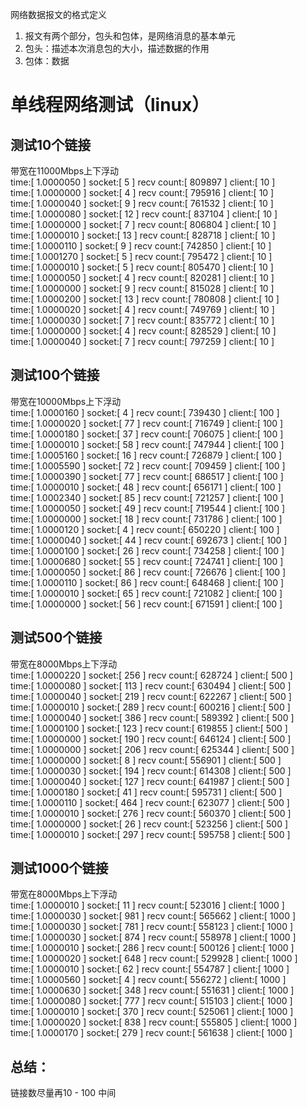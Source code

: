 网络数据报文的格式定义

1. 报文有两个部分，包头和包体，是网络消息的基本单元
2. 包头：描述本次消息包的大小，描述数据的作用
3. 包体：数据

# 单线程网络测试（linux）
## 测试10个链接
带宽在11000Mbps上下浮动    
time:[ 1.0000050 ]  socket:[    5 ]  recv count:[   809897 ]  client:[   10 ]    
time:[ 1.0000000 ]  socket:[    4 ]  recv count:[   795916 ]  client:[   10 ]    
time:[ 1.0000040 ]  socket:[    9 ]  recv count:[   761532 ]  client:[   10 ]    
time:[ 1.0000080 ]  socket:[   12 ]  recv count:[   837104 ]  client:[   10 ]    
time:[ 1.0000000 ]  socket:[    7 ]  recv count:[   806804 ]  client:[   10 ]    
time:[ 1.0000010 ]  socket:[   13 ]  recv count:[   828718 ]  client:[   10 ]    
time:[ 1.0000110 ]  socket:[    9 ]  recv count:[   742850 ]  client:[   10 ]    
time:[ 1.0001270 ]  socket:[    5 ]  recv count:[   795472 ]  client:[   10 ]    
time:[ 1.0000010 ]  socket:[    5 ]  recv count:[   805470 ]  client:[   10 ]    
time:[ 1.0000050 ]  socket:[    4 ]  recv count:[   820281 ]  client:[   10 ]    
time:[ 1.0000000 ]  socket:[    9 ]  recv count:[   815028 ]  client:[   10 ]    
time:[ 1.0000200 ]  socket:[   13 ]  recv count:[   780808 ]  client:[   10 ]    
time:[ 1.0000020 ]  socket:[    4 ]  recv count:[   749769 ]  client:[   10 ]    
time:[ 1.0000030 ]  socket:[    7 ]  recv count:[   835772 ]  client:[   10 ]    
time:[ 1.0000000 ]  socket:[    4 ]  recv count:[   828529 ]  client:[   10 ]    
time:[ 1.0000040 ]  socket:[    7 ]  recv count:[   797259 ]  client:[   10 ]    


## 测试100个链接
带宽在10000Mbps上下浮动    
time:[ 1.0000160 ]  socket:[    4 ]  recv count:[   739430 ]  client:[  100 ]    
time:[ 1.0000020 ]  socket:[   77 ]  recv count:[   716749 ]  client:[  100 ]    
time:[ 1.0000180 ]  socket:[   37 ]  recv count:[   706075 ]  client:[  100 ]    
time:[ 1.0000010 ]  socket:[   58 ]  recv count:[   747944 ]  client:[  100 ]    
time:[ 1.0005160 ]  socket:[   16 ]  recv count:[   726879 ]  client:[  100 ]    
time:[ 1.0005590 ]  socket:[   72 ]  recv count:[   709459 ]  client:[  100 ]    
time:[ 1.0000390 ]  socket:[   77 ]  recv count:[   686517 ]  client:[  100 ]    
time:[ 1.0000010 ]  socket:[   48 ]  recv count:[   656171 ]  client:[  100 ]    
time:[ 1.0002340 ]  socket:[   85 ]  recv count:[   721257 ]  client:[  100 ]    
time:[ 1.0000050 ]  socket:[   49 ]  recv count:[   719544 ]  client:[  100 ]    
time:[ 1.0000000 ]  socket:[   18 ]  recv count:[   731786 ]  client:[  100 ]    
time:[ 1.0000120 ]  socket:[    4 ]  recv count:[   650220 ]  client:[  100 ]    
time:[ 1.0000040 ]  socket:[   44 ]  recv count:[   692673 ]  client:[  100 ]    
time:[ 1.0000100 ]  socket:[   26 ]  recv count:[   734258 ]  client:[  100 ]    
time:[ 1.0000680 ]  socket:[   55 ]  recv count:[   724741 ]  client:[  100 ]    
time:[ 1.0000050 ]  socket:[   86 ]  recv count:[   726676 ]  client:[  100 ]    
time:[ 1.0000110 ]  socket:[   86 ]  recv count:[   648468 ]  client:[  100 ]    
time:[ 1.0000010 ]  socket:[   65 ]  recv count:[   721082 ]  client:[  100 ]    
time:[ 1.0000000 ]  socket:[   56 ]  recv count:[   671591 ]  client:[  100 ]    
    

## 测试500个链接
带宽在8000Mbps上下浮动    
time:[ 1.0000220 ]  socket:[  256 ]  recv count:[   628724 ]  client:[  500 ]  
time:[ 1.0000080 ]  socket:[  113 ]  recv count:[   630494 ]  client:[  500 ]    
time:[ 1.0000040 ]  socket:[  219 ]  recv count:[   622267 ]  client:[  500 ]    
time:[ 1.0000010 ]  socket:[  289 ]  recv count:[   600216 ]  client:[  500 ]    
time:[ 1.0000040 ]  socket:[  386 ]  recv count:[   589392 ]  client:[  500 ]    
time:[ 1.0000100 ]  socket:[  123 ]  recv count:[   619855 ]  client:[  500 ]    
time:[ 1.0000000 ]  socket:[  190 ]  recv count:[   646124 ]  client:[  500 ]    
time:[ 1.0000000 ]  socket:[  206 ]  recv count:[   625344 ]  client:[  500 ]    
time:[ 1.0000000 ]  socket:[    8 ]  recv count:[   556901 ]  client:[  500 ]    
time:[ 1.0000030 ]  socket:[  194 ]  recv count:[   614308 ]  client:[  500 ]    
time:[ 1.0000040 ]  socket:[  127 ]  recv count:[   641987 ]  client:[  500 ]    
time:[ 1.0000180 ]  socket:[   41 ]  recv count:[   595731 ]  client:[  500 ]    
time:[ 1.0000110 ]  socket:[  464 ]  recv count:[   623077 ]  client:[  500 ]    
time:[ 1.0000010 ]  socket:[  276 ]  recv count:[   560370 ]  client:[  500 ]    
time:[ 1.0000000 ]  socket:[   26 ]  recv count:[   523256 ]  client:[  500 ]    
time:[ 1.0000010 ]  socket:[  297 ]  recv count:[   595758 ]  client:[  500 ]    
    
## 测试1000个链接
带宽在8000Mbps上下浮动    
time:[ 1.0000010 ]  socket:[   11 ]  recv count:[   523016 ]  client:[ 1000 ]    
time:[ 1.0000030 ]  socket:[  981 ]  recv count:[   565662 ]  client:[ 1000 ]    
time:[ 1.0000030 ]  socket:[  781 ]  recv count:[   558123 ]  client:[ 1000 ]    
time:[ 1.0000030 ]  socket:[  874 ]  recv count:[   558978 ]  client:[ 1000 ]   
time:[ 1.0000010 ]  socket:[  286 ]  recv count:[   500126 ]  client:[ 1000 ]    
time:[ 1.0000020 ]  socket:[  648 ]  recv count:[   529928 ]  client:[ 1000 ]    
time:[ 1.0000010 ]  socket:[   62 ]  recv count:[   554787 ]  client:[ 1000 ]    
time:[ 1.0000560 ]  socket:[    4 ]  recv count:[   556272 ]  client:[ 1000 ]    
time:[ 1.0000630 ]  socket:[  348 ]  recv count:[   551631 ]  client:[ 1000 ]    
time:[ 1.0000080 ]  socket:[  777 ]  recv count:[   515103 ]  client:[ 1000 ]    
time:[ 1.0000010 ]  socket:[  370 ]  recv count:[   525061 ]  client:[ 1000 ]    
time:[ 1.0000020 ]  socket:[  838 ]  recv count:[   555805 ]  client:[ 1000 ]    
time:[ 1.0000170 ]  socket:[  279 ]  recv count:[   561638 ]  client:[ 1000 ]    
    
## 总结：
链接数尽量再10 - 100 中间    
